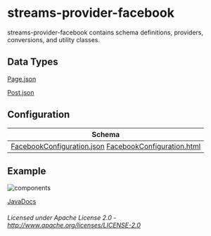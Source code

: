 streams-provider-facebook
==============

streams-provider-facebook contains schema definitions, providers, conversions, and utility classes.

## Data Types

[Page.json](org/apache/streams/facebook/Page.json "Page.json")

[Post.json](org/apache/streams/facebook/graph/Post.json "Post.json")

## Configuration

| Schema |
|--------|
| [FacebookConfiguration.json](org/apache/streams/facebook/FacebookConfiguration.json "FacebookConfiguration.json") [FacebookConfiguration.html](apidocs/org/apache/streams/facebook/FacebookConfiguration.html "javadoc") |

## Example

![components](components.dot.svg "Components")

[JavaDocs](apidocs/index.html "JavaDocs")

###### Licensed under Apache License 2.0 - http://www.apache.org/licenses/LICENSE-2.0
